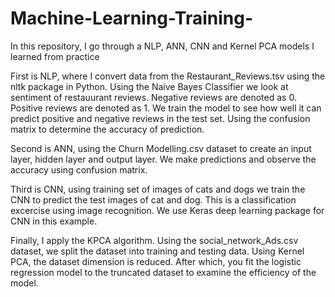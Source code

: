 # Machine-Learning-Training-

In this repository, I go through a NLP, ANN, CNN and Kernel PCA models I learned from practice 

First is NLP, where I convert data from the Restaurant_Reviews.tsv using the nltk package in Python. 
Using the Naive Bayes Classifier we look at sentiment of restauurant reviews. Negative reviews are denoted as 0. Positive reviews are denoted as 1. We train the model to see how well it can predict positive and negative reviews in the test set. Using the confusion matrix to determine the accuracy of prediction.

Second is ANN, using the Churn Modelling.csv dataset to create an input layer, hidden layer and output layer. We make predictions and observe the accuracy using confusion matrix.  

Third is CNN, using training set of images of cats and dogs we train the CNN to predict the test images of cat and dog. This is a classification excercise using image recognition. We use Keras deep learning package for CNN in this example.

Finally, I apply the KPCA algorithm. Using the social_network_Ads.csv dataset, we split the dataset into training and testing data. Using Kernel PCA, the dataset dimension is reduced. After which, you fit the logistic regression model to the truncated dataset to examine the efficiency of the model. 
